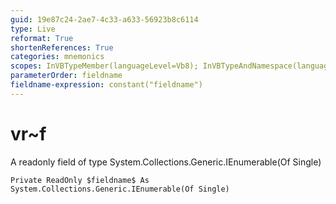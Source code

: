```yaml
---
guid: 19e87c24-2ae7-4c33-a633-56923b8c6114
type: Live
reformat: True
shortenReferences: True
categories: mnemonics
scopes: InVBTypeMember(languageLevel=Vb8); InVBTypeAndNamespace(languageLevel=Vb8)
parameterOrder: fieldname
fieldname-expression: constant("fieldname")
---
```


# vr~f

A readonly field of type System.Collections.Generic.IEnumerable(Of Single)

```
Private ReadOnly $fieldname$ As System.Collections.Generic.IEnumerable(Of Single)
```
